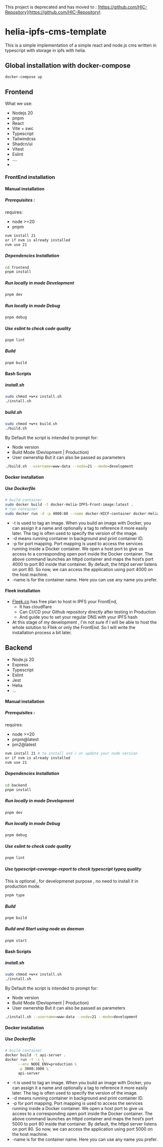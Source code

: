 This project is deprecated and has moved to : [https://github.com/HIC-Repository](https://github.com/HIC-Repository)

# helia-ipfs-cms-template
This is a simple implementation of a simple react and node.js cms written in typescript with storage in ipfs with helia.
## Global installation with docker-compose
```bash
docker-compose up
```
## Frontend
What we use:
- Nodejs 20
- pnpm
- React
- Vite + swc
- Typescript
- Tailwindcss
- Shadcn/ui
- Vitest
- Eslint
- ....
- 
### FrontEnd installation 
#### Manual installation
##### Prerequisites :
requires:  
- node >=20
- pnpm
```bash
nvm install 21
or if nvm is already installed
nvm use 21
```
##### Dependencies Installation
```bash
cd frontend
pnpm install
```
##### Run locally in mode Development
```bash
pnpm dev
```
##### Run locally in mode Debug
```bash
pnpm debug
```
##### Use eslint to check code quality
```bash
pnpm lint
```
##### Build
```bash
pnpm build
```
#### Bash Scripts
##### install.sh
```bash
sudo chmod +w+x install.sh
./install.sh
```
##### build.sh
```bash
sudo chmod +w+x build.sh
./build.sh
```
By Default the script is intended to prompt for:
- Node version
- Build Mode (Devlopment | Production)
- User ownership
But it can also be passed as parameters
```bash
./build.sh --username=www-data --node=21 --mode=development
```
#### Docker installation
##### Use Dockerfile
```bash
# build container
sudo docker build -t docker-Helia-IPFS-Front-image:latest .
# run container
sudo docker run -d -p 4000:80 --name docker-HICF-container docker-Helia-IPFS-Front-image:latest
```
- -t is used to tag an image. When you build an image with Docker, you can assign it a name and optionally a tag to reference it more easily later. The tag is often used to specify the version of the image.
- -d means running container in background and print container ID.
- -p for port mapping. Port mapping is used to access the services running inside a Docker container. We open a host port to give us access to a corresponding open port inside the Docker container. The above command launches an httpd container and maps the host’s port 4000 to port 80 inside that container. By default, the httpd server listens on port 80. So now, we can access the application using port 4000 on the host machine.
- -name is for the container name. Here you can use any name you prefer.

#### Fleek installation
- [Fleek.co](https://fleek.co/) has free plan to host in IPFS your FrontEnd,
  - It has cloudflare
  - Can CI/CD your Github repository directly after testing in Production
  - And guide you to set your regular DNS with your IPFS hash
- At this stage of my development , I'm not sure if I will be able to host the whole solution to Fllek or only the FrontEnd. So I will write the installation process a bit later.
  
## Backend 
- Node.js 20
- Express
- Typescript
- Eslint
- Jest
- Helia
- ...

#### Manual installation
##### Prerequisites :
requires:  
- node >=20
- pnpm@latest
- pm2@latest

```bash
nvm install 21 # to install and / or update your node version
or if nvm is already installed
nvm use 21
```
##### Dependencies Installation
```bash
cd backend
pnpm install
```
##### Run locally in mode Development
```bash
pnpm dev
```
##### Run locally in mode Debug
```bash
pnpm debug
```
##### Use eslint to check code quality
```bash
pnpm lint
```
##### Use typescript-coverage-report to check typescript typeq quality
This is optional , for developmenet purpose , no need to install it in production mode.
```bash
pnpm type
```
##### Build 
```bash
pnpm build
```
##### Build and Start using node as daemon
```bash
pnpm start
```
#### Bash Scripts
##### install.sh
```bash
sudo chmod +w+x install.sh
./install.sh
```
By Default the script is intended to prompt for:
- Node version
- Build Mode (Devlopment | Production)
- User ownership
But it can also be passed as parameters
```bash
./install.sh --username=www-data --node=21 --mode=development
```
#### Docker installation
##### Use Dockerfile
```bash
# build container
docker build -t api-server .
docker run -t -i \
      --env NODE_ENV=production \
      -p 3000:3000 \
      api-server
```
- -t is used to tag an image. When you build an image with Docker, you can assign it a name and optionally a tag to reference it more easily later. The tag is often used to specify the version of the image.
- -d means running container in background and print container ID.
- -p for port mapping. Port mapping is used to access the services running inside a Docker container. We open a host port to give us access to a corresponding open port inside the Docker container. The above command launches an httpd container and maps the host’s port 5000 to port 80 inside that container. By default, the httpd server listens on port 80. So now, we can access the application using port 5000 on the host machine.
- -name is for the container name. Here you can use any name you prefer.
